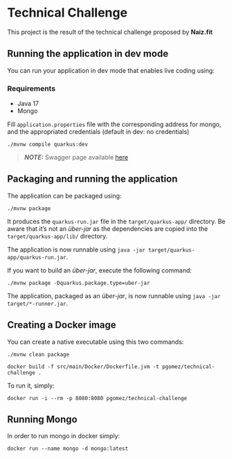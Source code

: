 # Technical Challenge

This project is the result of the technical challenge proposed by **Naiz.fit**

## Running the application in dev mode

You can run your application in dev mode that enables live coding using:

### Requirements

- Java 17
- Mongo

Fill `application.properties` file with the corresponding address for mongo, and the appropriated credentials (default
in dev: no credentials)

```shell script
./mvnw compile quarkus:dev
```

> **_NOTE:_**  Swagger page
> available [here](http://localhost:8080/q/dev-ui/io.quarkus.quarkus-smallrye-openapi/swagger-ui)

## Packaging and running the application

The application can be packaged using:

```shell script
./mvnw package
```

It produces the `quarkus-run.jar` file in the `target/quarkus-app/` directory.
Be aware that it’s not an _über-jar_ as the dependencies are copied into the `target/quarkus-app/lib/` directory.

The application is now runnable using `java -jar target/quarkus-app/quarkus-run.jar`.

If you want to build an _über-jar_, execute the following command:

```shell script
./mvnw package -Dquarkus.package.type=uber-jar
```

The application, packaged as an _über-jar_, is now runnable using `java -jar target/*-runner.jar`.

## Creating a Docker image

You can create a native executable using this two commands:

```shell script
./mvnw clean package
```

```shell sctip
docker build -f src/main/Docker/Dockerfile.jvm -t pgomez/technical-challenge .
```

To run it, simply:

```shell script
docker run -i --rm -p 8080:8080 pgomez/technical-challenge
```


## Running Mongo

In order to run mongo in docker simply:

```
docker run --name mongo -d mongo:latest
```
